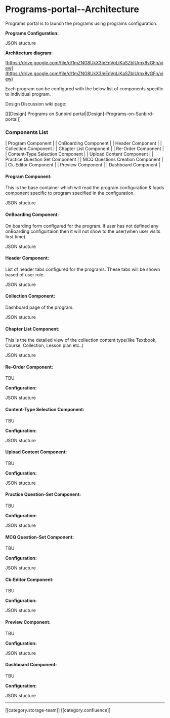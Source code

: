 # Programs-portal--Architecture

Programs portal is to launch the programs using programs configuration.&#x20;

**Programs Configuration:**

JSON stucture

**Architecture diagram:**

[https://drive.google.com/file/d/1mZNG8UkX3IeEnVqLiKaSZbIUrnx8vGFn/view](https://drive.google.com/file/d/1mZNG8UkX3IeEnVqLiKaSZbIUrnx8vGFn/view)

Each program can be configured with the below list of components specific to individual program.&#x20;

Design Discussion wiki page:

\[\[\[Design] Programs on Sunbird portal|\[Design]-Programs-on-Sunbird-portal]]

### Components List

\| Program Component | | OnBoarding Component | | Header Component | | Collection Component | | Chapter List Component | | Re-Order Component | | Content-Type Selection Component | | Upload Content Component | | Practice Question Set Component | | MCQ Questions Creation Component | | Ck-Editor Component | | Preview Component | | Dashboard Component |

#### Program Component:

This is the base container which will read the program configuration & loads component specific to program specified in the configuration.

JSON stucture

#### OnBoarding Component:

On boarding form configured for the program. If user has not defined any onBoarding configurtaion then it will not show to the user(when user visits first time).

JSON stucture

#### Header Component:

List of header tabs configured for the programs. These tabs will be shown based of user role.

JSON stucture

#### Collection Component:

Dashboard page of the program.

JSON stucture

#### Chapter List Component:

This is the the detailed view of the collection content type(like Textbook, Course, Collection, Lesson plan etc..)

JSON stucture

#### Re-Order  Component:

TBU

**Configuration:**

JSON stucture

#### Content-Type Selection Component:

TBU

**Configuration:**

JSON stucture

#### Upload Content Component:

TBU

**Configuration:**

JSON stucture

#### Practice Question-Set Component:

TBU

**Configuration:**

JSON stucture

#### MCQ Question-Set Component:

TBU

**Configuration:**

JSON stucture

#### Ck-Editor Component:

TBU

**Configuration:**

JSON stucture

#### Preview Component:

TBU

**Configuration:**

JSON stucture

#### Dashboard Component:

TBU

**Configuration:**

JSON stucture

***

\[\[category.storage-team]] \[\[category.confluence]]
